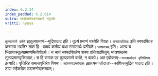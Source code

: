 ```yaml
---
index: 6.2.14
index_padded: 6.2.014
sutra: मात्रोपज्ञोपक्रमच्छाये नपुंसके
vritti: nyasa

---
```

`तुल्यप्रमाणे वर्तते` झ्र्तुल्यप्रमाणं--मुद्रिपाठःट इति। तुल्यं प्रमाणं यस्येति विग्रहः। `अस्वपदविग्रहः` इति स्वपदविग्रहः कस्मान्न भवति? ताशं हि--वाक्यं कर्तव्यं यथा समासार्थः प्रतीयते। `भक्षामात्रम्` इति। अस्य च भिक्षायास्तुल्यप्रमाणमित्येषोऽर्थः। न चायं स्वपदविग्रहेण शक्यः प्रतिपादयितुम्; मात्रशब्दस्य तुल्यप्रमाणवृत्तित्वात्। स हि समास एव तुल्यप्रमाणे वर्तते, न वाक्ये। अत एवोक्तम्--`मात्रशब्दोऽयं वृत्तिविषयः` इत्यादि। वृत्तिरिह समासवृत्तिरेव विषयः। `अप्रत्ययाऽन्तोदात्तः` झ्रप्रत्ययान्तोदात्तः--काशिकामुद्रितः पाठःट इति। टापा सहैकदेश उदात्तनोदात्तत्वात्।